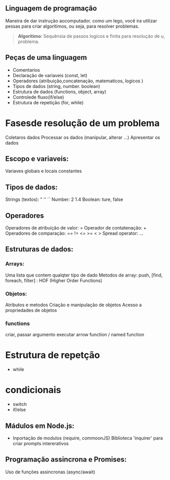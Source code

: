 ## Linguagem de programação

Maneira de dar instrução aocomputador.
como um lego, você ira utilizar pessas para criar algoritimos, ou seja, para resolver problemas.

>    **Algoritimo**: Sequênsia de passos logicos e finita para resolução de u, problema.

## Peças de uma linguagem

- Comentarios
- Declaração de variaveis (const, let)
- Operadores (atribuição,concatenação, matematicos, logicos )
- Tipos de dados (string, number. boolean)
- Estrutura de dados (functions, object, array)
- Controlede fluxo(if/else)
- Estrutura de repetição (for, while)
 
# Fasesde resolução de um problema

Coletaros dados
Processar os dados (manipular, alterar ...)
Apresentar os dados

## Escopo e variaveis:

Variaves globais e locais
constantes

## Tipos de dados:

Strings (textos): " '' ``
Number: 2 1.4
Boolean: ture, false

## Operadores

Operadores de atribuição de valor: =
Operador de contatenação: +
Operadores de comparação: == != <= >= < >
Spread operator: ...

## Estruturas de dados:

### Arrays:

Uma lista que contem qualqter tipo de dado
Metodos de array: push, [find, foreach, filter] : HOF (Higher Order Functions)

### Objetos:

Atributos e metodos
Criação e manipulação de objetos
Acesso a propriedades de objetos

### functions

criar, passar argumento
executar
arrow function / named function

# Estrutura de repetção

- while

# condicionais

- switch
- if/else

## Mádulos em Node.js:

- Inportação de modulos (require, commoonJS)
Biblioteca 'inquirer' para criar prompts intererativos

## Programação assincrona e Promises:

Uso de funções assincronas (async/await)